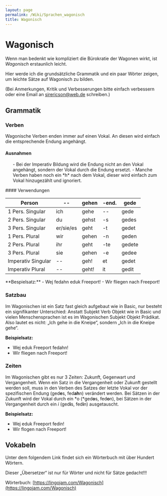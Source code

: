 ```yaml
---
layout: page
permalink: /Wiki/Sprachen_wagonisch
title: Wagonisch
---
```



# Wagonisch


Wenn man bedenkt wie kompliziert die Bürokratie der Wagonen wirkt, ist *Wagonisch* erstaunlich leicht.

Hier werde ich die grundsätzliche Grammatik und ein paar Wörter zeigen, um leichte Sätze auf Wagonisch zu bilden.

(Bei Anmerkungen, Kritik und Verbesserungen bitte einfach verbessern oder eine Email an sirericson@web.de schreiben.)

## Grammatik

### Verben

Wagonische Verben enden immer auf einen Vokal. An diesen wird einfach die entsprechende Endung angehängt.

#### Ausnahmen

<ol>
- Bei der Imperativ Bildung wird die Endung nicht an den Vokal angehängt, sondern der Vokal durch die Endung ersetzt.
- Manche Verben haben noch ein *h* nach dem Vokal, dieser wird einfach zum Vokal hinzugezählt und ignoriert.
</ol>
#### Verwendungen

<table>
<thead>
<tr><th>Person</th><th>--</th><th>gehen</th><th>-end.</th><th>gede</th></tr>
</thead>
<tbody>
<tr><td>1 Pers. Singular</td><td>ich</td><td>gehe</td><td>--</td><td>gede</td></tr>
<tr><td>2 Pers. Singular</td><td>du</td><td>gehst</td><td>-s</td><td>gedes</td></tr>
<tr><td>3 Pers. Singular</td><td>er/sie/es</td><td>geht</td><td>-t</td><td>gedet</td></tr>
<tr><td>1 Pers. Plural</td><td>wir</td><td>gehen</td><td>-n</td><td>geden</td></tr>
<tr><td>2 Pers. Plural</td><td>ihr</td><td>geht</td><td>-te</td><td>gedete</td></tr>
<tr><td>3 Pers. Plural</td><td>sie</td><td>gehen</td><td>-e</td><td>gedee</td></tr>
<tr><td>Imperativ Singular</td><td>--</td><td>geh!</td><td>et</td><td>gedet</td></tr>
<tr><td>Imperativ Plural</td><td>--</td><td>geht!</td><td>it</td><td>gedit</td></tr>
</tbody>
</table>
**Bespielsatz:**
- Wej fedahn eduk Freeport!
- Wir fliegen nach Freeport!

### Satzbau

Im Wagonischen ist ein Satz fast gleich aufgebaut wie in Basic, nur besteht ein signifikanter Unterschied: Anstatt Subjekt Verb Objekt wie in Basic und vielen Menschensprachen ist es im Wagonischen Subjekt Objekt Prädikat. Also lautet es nicht: „Ich gehe in die Kneipe“, sondern „Ich in die Kneipe gehe“.

**Beispielsatz:**

- Wej eduk Freeport fedahn!
- Wir fliegen nach Freeport!

### Zeiten

Im Wagonischen gibt es nur 3 Zeiten: Zukunft, Gegenwart und Vergangenheit. Wenn ein Satz in die Vergangenheit oder Zukunft gestellt werden soll, muss in den Verben des Satzes der letzte Vokal vor der spezifischen Endung (ged**e**s, fed**ah**n) verändert werden. Bei Sätzen in der Zukunft wird der Vokal durch ein *o (*ged**o**s, fed**o**n), bei Sätzen in der Vergangenheit durch ein *i* (ged**i**s, fed**i**n) ausgetauscht.

**Beispielsatz:**

- Wej eduk Freeport fedin!
- Wir flogen nach Freeport!

## Vokabeln

Unter dem folgendem Link findet sich ein Wörterbuch mit über Hundert Wörtern.

Dieser „Übersetzer“ ist nur für Wörter und nicht für Sätze gedacht!!!

Wörterbuch: [https://lingojam.com/Wagonisch](https://lingojam.com/Wagonisch)



